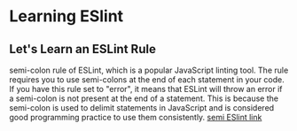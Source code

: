 # Learning ESlint
## Let's Learn an ESLint Rule
semi-colon rule of ESLint, which is a popular JavaScript linting tool. The rule requires you to use semi-colons at the end of each statement in your code. If you have this rule set to "error", it means that ESLint will throw an error if a semi-colon is not present at the end of a statement. This is because the semi-colon is used to delimit statements in JavaScript and is considered good programming practice to use them consistently.
[semi ESlint link](https://eslint.org/docs/latest/rules/semi)
